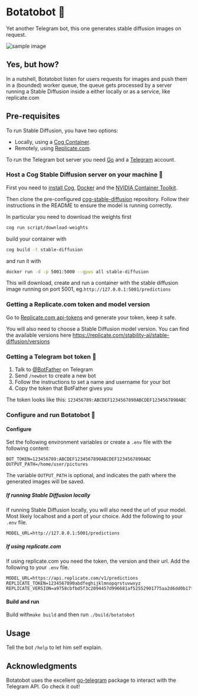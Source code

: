# Botatobot 🥔

Yet another Telegram bot, this one generates stable diffusion images on request.

![sample image](https://user-images.githubusercontent.com/9478529/216794269-bedc1fa7-3a46-41aa-8ecd-c31175544d44.jpg)

## Yes, but how?

In a nutshell, Botatobot listen for users requests for images and push them in a (bounded) worker queue, the queue gets processed by a server running a Stable Diffusion inside a  either locally or as a service, like replicate.com

## Pre-requisites

To run Stable Diffusion, you have two options:

- Locally, using a [Cog Container](https://github.com/replicate/cog).
- Remotely, using [Replicate.com](https://www.replicate.com).

To run the Telegram bot server you need [Go](https://go.dev/doc/install) and a [Telegram](https://www.telegram.com) account.

### Host a Cog Stable Diffusion server on your machine 🐳

First you need to [install Cog](https://github.com/replicate/cog?tab=readme-ov-file#install), [Docker](https://docs.docker.com/get-docker/) and the [NVIDIA Container Toolkit](https://docs.nvidia.com/datacenter/cloud-native/container-toolkit/install-guide.html).

Then clone the pre-configured [cog-stable-diffusion](https://github.com/replicate/cog-stable-diffusion) repository. Follow their instructions in the README to ensure the model is running correctly.

In particular you need to download the weights first

```bash
cog run script/download-weights
```

build your container with

```bash
cog build -t stable-diffusion
```

and run it with

```bash
docker run -d -p 5001:5000 --gpus all stable-diffusion
```

This will download, create and run a container with the stable diffusion image running on port 5001, eg.`http://127.0.0.1:5001/predictions`

### Getting a Replicate.com token and model version

Go to [Replicate.com api-tokens](https://replicate.com/signin?next=/account/api-tokens) and generate your token, keep it safe.

You will also need to choose a Stable Diffusion model version. You can find the available versions here <https://replicate.com/stability-ai/stable-diffusion/versions>

### Getting a Telegram bot token 🤖

1. Talk to [@BotFather](https://t.me/BotFather) on Telegram
2. Send `/newbot` to create a new bot
3. Follow the instructions to set a name and username for your bot
4. Copy the token that BotFather gives you

The token looks like this: `123456789:ABCDEF1234567890ABCDEF1234567890ABC`

### Configure and run Botatobot 🥔

#### Configure

Set the following environment variables or create a `.env` file with the following content:

```text
BOT_TOKEN=123456789:ABCDEF1234567890ABCDEF1234567890ABC
OUTPUT_PATH=/home/user/pictures
```

The variable `OUTPUT_PATH` is optional, and indicates the path where the generated images will be saved.

##### If running Stable Diffusion locally

If running Stable Diffusion locally, you will also need the url of your model. Most likely localhost and a port of your choice. Add the following to your `.env` file.

```text
MODEL_URL=http://127.0.0.1:5001/predictions
```

##### If using replicate.com

If using replicate.com you need the token, the version and their url. Add the following to your `.env` file.

```text
MODEL_URL=https://api.replicate.com/v1/predictions
REPLICATE_TOKEN=1234567890abdfeghijklmnopqrstuvwxyz
REPLICATE_VERSION=a9758cbfbd5f3c2094457d996681af52552901775aa2d6dd0b17fd15df959bef
```

#### Build and run

Build with`make build` and then run `./build/botatobot`

## Usage

Tell the bot `/help` to let him self explain.

## Acknowledgments

Botatobot uses the excellent [go-telegram](https://pkg.go.dev/github.com/go-telegram/bot) package to interact with the Telegram API. Go check it out!
